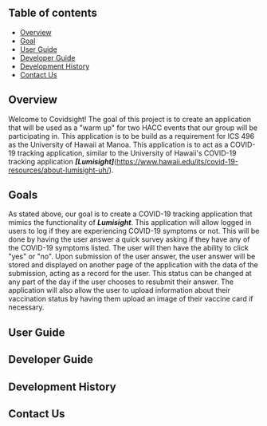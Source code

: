 ## Table of contents

* [Overview](#overview)
* [Goal](#goal)
* [User Guide](#user-guide)
* [Developer Guide](#developer-guide)
* [Development History](#development-history)
* [Contact Us](#contact-us)


## Overview
Welcome to Covidsight! The goal of this project is to create an application that will be used as a "warm up" for two HACC events that our group will be participating in. This application is to be build as a requirement for ICS 496 as the University of Hawaii at Manoa. This application is to act as a COVID-19 tracking application, similar to the University of Hawaii's COVID-19 tracking application _**[Lumisight]**_(https://www.hawaii.edu/its/covid-19-resources/about-lumisight-uh/).

## Goals
As stated above, our goal is to create a COVID-19 tracking application that mimics the functionality of _**Lumisight**_. This application will allow logged in users to log if they are experiencing COVID-19 symptoms or not. This will be done by having the user answer a quick survey asking if they have any of the COVID-19 symptoms listed. The user will then have the ability to click "yes" or "no". Upon submission of the user answer, the user answer will be stored and displayed on another page of the application with the data of the submission, acting as a record for the user. This status can be changed at any part of the day if the user chooses to resubmit their answer. The application will also allow the user to upload information about their vaccination status by having them upload an image of their vaccine card if necessary.

## User Guide

## Developer Guide

## Development History

## Contact Us


